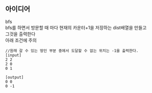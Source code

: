 ## 아이디어
bfs  
bfs를 하면서 방문할 때 마다 현재의 카운터+1을 저장하는 dist배열을 만들고  
그것을 출력한다  
아래 조건에 주의  
```
//원래 갈 수 있는 땅인 부분 중에서 도달할 수 없는 위치는 -1을 출력한다.
[input]
2 2
2 0
0 1

[output]
0 0
0 -1
```
